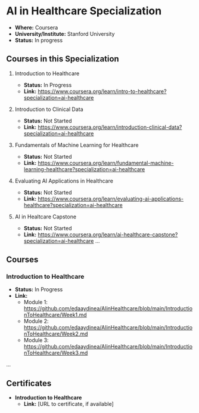
# AI in Healthcare Specialization

- **Where:** Coursera
- **University/Institute:** Stanford University
- **Status:** In progress

## Courses in this Specialization

1. Introduction to Healthcare
   - **Status:** In Progress
   - **Link:** <https://www.coursera.org/learn/intro-to-healthcare?specialization=ai-healthcare>

2. Introduction to Clinical Data
   - **Status:** Not Started
   - **Link:** <https://www.coursera.org/learn/introduction-clinical-data?specialization=ai-healthcare>

3. Fundamentals of Machine Learning for Healthcare
   - **Status:** Not Started
   - **Link:** <https://www.coursera.org/learn/fundamental-machine-learning-healthcare?specialization=ai-healthcare>  

4. Evaluating AI Applications in Healthcare
   - **Status:** Not Started
   - **Link:** <https://www.coursera.org/learn/evaluating-ai-applications-healthcare?specialization=ai-healthcare>
  
5. AI in Healtcare Capstone
   - **Status:** Not Started
   - **Link:** <https://www.coursera.org/learn/ai-healthcare-capstone?specialization=ai-healthcare>
...

## Courses

### Introduction to Healthcare

- **Status:** In Progress
- **Link:** 
  - Module 1: <https://github.com/edaaydinea/AIinHealthcare/blob/main/IntroductionToHealthcare/Week1.md>
  - Module 2: <https://github.com/edaaydinea/AIinHealthcare/blob/main/IntroductionToHealthcare/Week2.md>
  - Module 3: <https://github.com/edaaydinea/AIinHealthcare/blob/main/IntroductionToHealthcare/Week3.md>

...

## Certificates

- **Introduction to Healthcare**
  - **Link:** [URL to certificate, if available]
